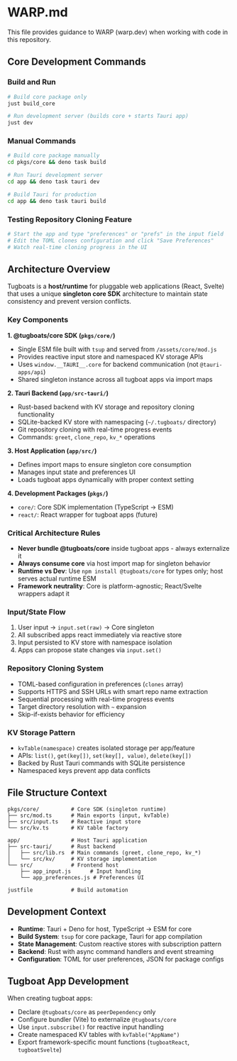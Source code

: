 # WARP.md

This file provides guidance to WARP (warp.dev) when working with code in this repository.

## Core Development Commands

### Build and Run
```bash
# Build core package only
just build_core

# Run development server (builds core + starts Tauri app)
just dev
```

### Manual Commands
```bash
# Build core package manually
cd pkgs/core && deno task build

# Run Tauri development server
cd app && deno task tauri dev

# Build Tauri for production
cd app && deno task tauri build
```

### Testing Repository Cloning Feature
```bash
# Start the app and type "preferences" or "prefs" in the input field
# Edit the TOML clones configuration and click "Save Preferences"
# Watch real-time cloning progress in the UI
```

## Architecture Overview

Tugboats is a **host/runtime** for pluggable web applications (React, Svelte) that uses a unique **singleton core SDK** architecture to maintain state consistency and prevent version conflicts.

### Key Components

**1. @tugboats/core SDK (`pkgs/core/`)**
- Single ESM file built with `tsup` and served from `/assets/core/mod.js`
- Provides reactive input store and namespaced KV storage APIs
- Uses `window.__TAURI__.core` for backend communication (not `@tauri-apps/api`)
- Shared singleton instance across all tugboat apps via import maps

**2. Tauri Backend (`app/src-tauri/`)**
- Rust-based backend with KV storage and repository cloning functionality
- SQLite-backed KV store with namespacing (`~/.tugboats/` directory)
- Git repository cloning with real-time progress events
- Commands: `greet`, `clone_repo`, `kv_*` operations

**3. Host Application (`app/src/`)**
- Defines import maps to ensure singleton core consumption
- Manages input state and preferences UI
- Loads tugboat apps dynamically with proper context setting

**4. Development Packages (`pkgs/`)**
- `core/`: Core SDK implementation (TypeScript → ESM)
- `react/`: React wrapper for tugboat apps (future)

### Critical Architecture Rules

- **Never bundle @tugboats/core** inside tugboat apps - always externalize it
- **Always consume core** via host import map for singleton behavior
- **Runtime vs Dev**: Use `npm install @tugboats/core` for types only; host serves actual runtime ESM
- **Framework neutrality**: Core is platform-agnostic; React/Svelte wrappers adapt it

### Input/State Flow
1. User input → `input.set(raw)` → Core singleton
2. All subscribed apps react immediately via reactive store
3. Input persisted to KV store with namespace isolation
4. Apps can propose state changes via `input.set()`

### Repository Cloning System
- TOML-based configuration in preferences (`clones` array)
- Supports HTTPS and SSH URLs with smart repo name extraction
- Sequential processing with real-time progress events
- Target directory resolution with `~` expansion
- Skip-if-exists behavior for efficiency

### KV Storage Pattern
- `kvTable(namespace)` creates isolated storage per app/feature
- APIs: `list()`, `get(key[])`, `set(key[], value)`, `delete(key[])`
- Backed by Rust Tauri commands with SQLite persistence
- Namespaced keys prevent app data conflicts

## File Structure Context

```
pkgs/core/          # Core SDK (singleton runtime)
├── src/mod.ts      # Main exports (input, kvTable)
├── src/input.ts    # Reactive input store
└── src/kv.ts       # KV table factory

app/                # Host Tauri application
├── src-tauri/      # Rust backend
│   ├── src/lib.rs  # Main commands (greet, clone_repo, kv_*)
│   └── src/kv/     # KV storage implementation
└── src/            # Frontend host
    ├── app_input.js      # Input handling
    └── app_preferences.js # Preferences UI

justfile            # Build automation
```

## Development Context

- **Runtime**: Tauri + Deno for host, TypeScript → ESM for core
- **Build System**: `tsup` for core package, Tauri for app compilation
- **State Management**: Custom reactive stores with subscription pattern
- **Backend**: Rust with async command handlers and event streaming
- **Configuration**: TOML for user preferences, JSON for package configs

## Tugboat App Development

When creating tugboat apps:
- Declare `@tugboats/core` as `peerDependency` only
- Configure bundler (Vite) to externalize `@tugboats/core`
- Use `input.subscribe()` for reactive input handling
- Create namespaced KV tables with `kvTable("AppName")`
- Export framework-specific mount functions (`tugboatReact`, `tugboatSvelte`)